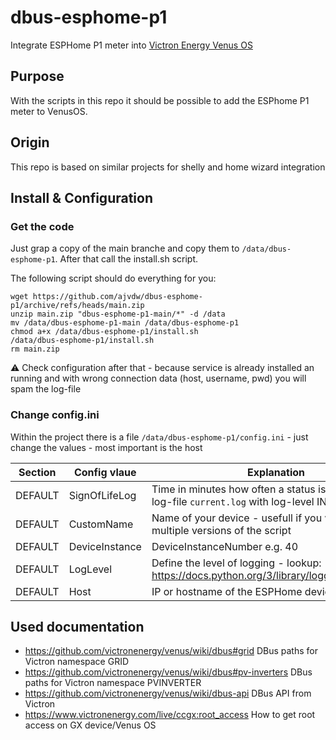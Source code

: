 # dbus-esphome-p1
Integrate ESPHome P1 meter into [Victron Energy Venus OS](https://github.com/victronenergy/venus)

## Purpose
With the scripts in this repo it should be possible to add the ESPhome P1 meter to VenusOS. 

## Origin
This repo is based on similar projects for shelly and home wizard integration

## Install & Configuration
### Get the code
Just grap a copy of the main branche and copy them to `/data/dbus-esphome-p1`.
After that call the install.sh script.

The following script should do everything for you:
```
wget https://github.com/ajvdw/dbus-esphome-p1/archive/refs/heads/main.zip
unzip main.zip "dbus-esphome-p1-main/*" -d /data
mv /data/dbus-esphome-p1-main /data/dbus-esphome-p1
chmod a+x /data/dbus-esphome-p1/install.sh
/data/dbus-esphome-p1/install.sh
rm main.zip
```
⚠️ Check configuration after that - because service is already installed an running and with wrong connection data (host, username, pwd) you will spam the log-file

### Change config.ini
Within the project there is a file `/data/dbus-esphome-p1/config.ini` - just change the values - most important is the host

| Section  | Config vlaue | Explanation |
| ------------- | ------------- | ------------- |
| DEFAULT  | SignOfLifeLog  | Time in minutes how often a status is added to the log-file `current.log` with log-level INFO |
| DEFAULT  | CustomName  | Name of your device - usefull if you want to run multiple versions of the script |
| DEFAULT  | DeviceInstance  | DeviceInstanceNumber e.g. 40 |
| DEFAULT  | LogLevel  | Define the level of logging - lookup: https://docs.python.org/3/library/logging.html#levels |
| DEFAULT  | Host | IP or hostname of the ESPHome device |

## Used documentation
- https://github.com/victronenergy/venus/wiki/dbus#grid   DBus paths for Victron namespace GRID
- https://github.com/victronenergy/venus/wiki/dbus#pv-inverters   DBus paths for Victron namespace PVINVERTER
- https://github.com/victronenergy/venus/wiki/dbus-api   DBus API from Victron
- https://www.victronenergy.com/live/ccgx:root_access   How to get root access on GX device/Venus OS
